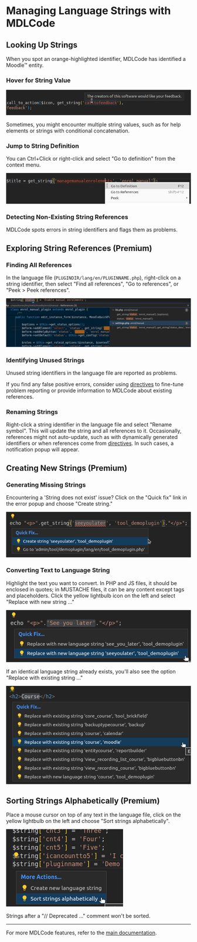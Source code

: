 # Managing Language Strings with MDLCode

## Looking Up Strings

When you spot an orange-highlighted identifier, MDLCode has identified a Moodle™ entity.

### Hover for String Value

<img src="https://raw.githubusercontent.com/lmscloud-io/mdlcode-docs/main/docs/media/strings/strings2.png" title="String hover">

Sometimes, you might encounter multiple string values, such as for help elements or strings with conditional concatenation.

### Jump to String Definition

You can Ctrl+Click or right-click and select "Go to definition" from the context menu.

<img src="https://raw.githubusercontent.com/lmscloud-io/mdlcode-docs/main/docs/media/strings/string_definition.png">

### Detecting Non-Existing String References

MDLCode spots errors in string identifiers and flags them as problems.

## Exploring String References (Premium)

### Finding All References

In the language file (`PLUGINDIR/lang/en/PLUGINNAME.php`), right-click on a string identifier, then select "Find all references", "Go to references", or "Peek > Peek references".

<img src="https://raw.githubusercontent.com/lmscloud-io/mdlcode-docs/main/docs/media/strings/string_references.png">

### Identifying Unused Strings

Unused string identifiers in the language file are reported as problems.

If you find any false positive errors,
consider using [directives](directives.md) to fine-tune problem reporting or provide information to MDLCode about existing references.

### Renaming Strings

Right-click a string identifier in the language file and select "Rename symbol". This will update the string and all references to it. Occasionally, references might not auto-update, such as with dynamically generated identifiers or when references come from [directives](directives.md). In such cases, a notification popup will appear.

## Creating New Strings (Premium)

### Generating Missing Strings

Encountering a 'String does not exist' issue? Click on the "Quick fix" link in the
error popup and choose "Create string."

<img src="https://raw.githubusercontent.com/lmscloud-io/mdlcode-docs/main/docs/media/strings/createstring1.png">

### Converting Text to Language String

Highlight the text you want to convert. In PHP and JS files, it should be enclosed in quotes; in MUSTACHE files, it can be any content except tags and placeholders. Click the yellow lightbulb icon on the left and select "Replace with new string ..."

<img src="https://raw.githubusercontent.com/lmscloud-io/mdlcode-docs/main/docs/media/strings/createstring2.png">

If an identical language string already exists, you'll also see the option "Replace with existing string ..."

<img src="https://raw.githubusercontent.com/lmscloud-io/mdlcode-docs/main/docs/media/strings/createstring3.png">

## Sorting Strings Alphabetically (Premium)

Place a mouse cursor on top of any text in the language file, click on the yellow lightbulb on the left and choose "Sort strings alphabetically".

<img src="https://raw.githubusercontent.com/lmscloud-io/mdlcode-docs/main/docs/media/strings/sortstrings.png">

Strings after a "// Deprecated ..." comment won't be sorted.

---

For more MDLCode features, refer to the [main documentation](README.md).